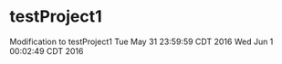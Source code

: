 # testProject1
Modification to testProject1
Tue May 31 23:59:59 CDT 2016
Wed Jun  1 00:02:49 CDT 2016
